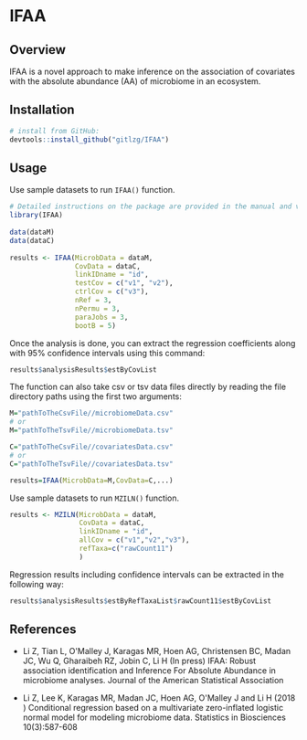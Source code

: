 # IFAA 

## Overview

IFAA is a novel approach to make inference on the association of covariates with the absolute abundance (AA) of microbiome in an ecosystem. 

## Installation
```r
# install from GitHub:
devtools::install_github("gitlzg/IFAA")
```
## Usage

Use sample datasets to run `IFAA()` function.
```r
# Detailed instructions on the package are provided in the manual and vignette
library(IFAA)
 
data(dataM)
data(dataC)
 
results <- IFAA(MicrobData = dataM,
                CovData = dataC,
                linkIDname = "id",
                testCov = c("v1", "v2"),
                ctrlCov = c("v3"),
                nRef = 3,
                nPermu = 3,
                paraJobs = 3,
                bootB = 5)
```


Once the analysis is done, you can extract the regression coefficients along with 95% confidence intervals using this command:
```r
results$analysisResults$estByCovList
```

The function can also take csv or tsv data files directly by reading the file directory paths using the first two arguments:
```r
M="pathToTheCsvFile//microbiomeData.csv" 
# or 
M="pathToTheTsvFile//microbiomeData.tsv"

C="pathToTheCsvFile//covariatesData.csv" 
# or 
C="pathToTheTsvFile//covariatesData.tsv"

results=IFAA(MicrobData=M,CovData=C,...)
```


Use sample datasets to run `MZILN()` function.
```r
results <- MZILN(MicrobData = dataM,
                 CovData = dataC,
                 linkIDname = "id",
                 allCov = c("v1","v2","v3"),
                 refTaxa=c("rawCount11")
                 )
```
Regression results including confidence intervals can be extracted in the following way:
```r
results$analysisResults$estByRefTaxaList$rawCount11$estByCovList
```

## References 
- Li Z, Tian L, O'Malley J, Karagas MR, Hoen AG, Christensen BC, Madan JC, Wu Q, Gharaibeh RZ, Jobin C, Li H (In press) IFAA: Robust association identification and Inference For Absolute Abundance in microbiome analyses. Journal of the American Statistical Association

- Li Z, Lee K, Karagas MR, Madan JC, Hoen AG, O'Malley J and Li H (2018 ) Conditional regression based on a multivariate zero-inflated logistic normal model for modeling microbiome data. Statistics in Biosciences  10(3):587-608
